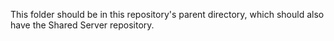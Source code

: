 This folder should be in this repository's parent directory, which should also have the Shared Server repository.
